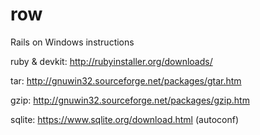 row
===

Rails on Windows instructions

ruby & devkit: http://rubyinstaller.org/downloads/

tar:  http://gnuwin32.sourceforge.net/packages/gtar.htm

gzip: http://gnuwin32.sourceforge.net/packages/gzip.htm

sqlite: https://www.sqlite.org/download.html (autoconf)
